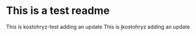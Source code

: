# This is a test readme

This is kostohryz-test adding an update
This is jkostohryz adding an update
